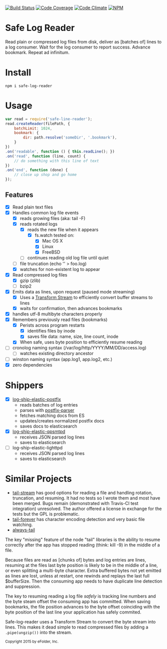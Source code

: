 [![Build Status][ci-img]][ci-url]
[![Code Coverage][cov-img]][cov-url]
[![Code Climate][clim-img]][clim-url]
[![NPM][npm-img]][npm-url]

# Safe Log Reader

Read plain or compressed log files from disk, deliver as [batches of] lines to a log consumer. Wait for the log consumer to report success. Advance bookmark. Repeat ad infinitum.

# Install

    npm i safe-log-reader

# Usage

````js
var read = require('safe-line-reader');
read.createReader(filePath, {
    batchLimit: 1024,
    bookmark: {
        dir: path.resolve('someDir', '.bookmark'),
    }
})
.on('readable', function () { this.readLine(); })
.on('read', function (line, count) {
    // do something with this line of text
})
.on('end', function (done) {
    // close up shop and go home
});
````

## Features

- [x] Read plain text files
- [x] Handles common log file events
    - [x] reads growing files (aka: tail -F)
    - [x] reads rotated logs
        - [x] reads the new file when it appears
            - [x] fs.watch tested on:
                - [x] Mac OS X
                - [x] Linux
                - [x] FreeBSD
        - [ ] continues reading old log file until quiet
    - [ ] file truncation (echo '' > foo.log)
    - [x] watches for non-existent log to appear
- [x] Read compressed log files
    - [x] gzip (zlib)
    - [ ] bzip2
- [x] Emits data as lines, upon request (paused mode streaming)
    - [x] Uses a [Transform Stream](https://nodejs.org/api/stream.html#stream_class_stream_transform_1) to efficiently convert buffer streams to lines
    - [x] waits for confirmation, then advances bookmarks
- [x] handles utf-8 multibyte characters properly
- [x] Remembers previously read files (bookmarks)
    - [x] Perists across program restarts
        - [x] identifies files by inode
        - [x] saves file data: name, size, line count, inode
    - [x] When safe, uses byte position to efficiently resume reading
- [ ] cronolog naming syntax (/var/log/http/YYYY/MM/DD/access.log)
    - [ ] watches existing directory ancestor
- [ ] winston naming syntax (app.log1, app.log2, etc.)
- [x] zero dependencies

# Shippers

- [x] [log-ship-elastic-postfix](https://github.com/msimerson/log-ship-elastic-postfix)
    - reads batches of log entries
    - parses with [postfix-parser](https://github.com/msimerson/postfix-parser)
    - fetches matching docs from ES
    - updates/creates normalized postfix docs
    - saves docs to elasticsearch
- [x] [log-ship-elastic-qpsmtpd](https://github.com/msimerson/log-ship-elastic-qpsmtpd)
    - receives JSON parsed log lines
    - saves to elasticsearch
- [ ] log-ship-elastic-lighttpd
    - receives JSON parsed log lines
    - saves to elasticsearch

# Similar Projects

* [tail-stream](https://github.com/Juul/tail-stream) has good options for
  reading a file and handling rotation, truncation, and resuming. It had no
  tests so I wrote them and most have been merged. Bugs remain
  (demonstrated with Travis-CI test integration) unresolved. The author
  offered a license in exchange for the tests but the GPL is problematic.
* [tail-forever](https://github.com/mingqi/tail-forever) has character
  encoding detection and very basic file watching.
* [always-tail](https://github.com/jandre/always-tail)

The key "missing" feature of the node "tail" libraries is the ability to
resume correctly after the app has stopped reading (think: kill -9)
in the middle of a file.

Because files are read as [chunks of] bytes and log entries are lines,
resuming at the files last byte position is likely to be in the middle of a
line, or even splitting a multi-byte character. Extra buffered bytes not yet
emitted as lines are lost, unless at restart, one rewinds and replays the
last full $bufferSize. Then the consuming app needs to have duplicate line
detection and suppression.

The key to resuming reading a log file _safely_ is tracking line numbers and
the byte steam offset the consuming app has committed. When saving bookmarks,
the file position advances to the byte offset coinciding with the byte
position of the last line your application has safely commited.

Safe-log-reader uses a Transform Stream to convert the byte stream into
lines. This makes it dead simple to read compressed files by adding
a `.pipe(ungzip())` into the stream.


<sub>Copyright 2015 by eFolder, Inc.</sub>


[ci-img]: https://travis-ci.org/msimerson/safe-log-reader.svg
[ci-url]: https://travis-ci.org/msimerson/safe-log-reader
[cov-img]: https://codecov.io/github/msimerson/safe-log-reader/badge.svg
[cov-url]: https://codecov.io/github/msimerson/safe-log-reader
[clim-img]: https://codeclimate.com/github/msimerson/safe-log-reader/badges/gpa.svg
[clim-url]: https://codeclimate.com/github/msimerson/safe-log-reader
[npm-img]: https://nodei.co/npm/safe-log-reader.png
[npm-url]: https://www.npmjs.com/package/safe-log-reader
